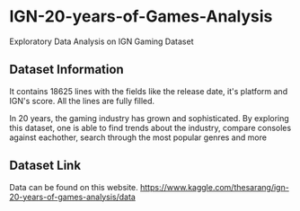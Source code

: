 # IGN-20-years-of-Games-Analysis
Exploratory Data Analysis on IGN Gaming Dataset

## Dataset Information
It contains 18625 lines with the fields like the release date, it's platform and IGN's score. All the lines are fully filled.

In 20 years, the gaming industry has grown and sophisticated. By exploring this dataset, one is able to find trends about the industry, compare consoles against eachother, search through the most popular genres and more

## Dataset Link
Data can be found on this website.
https://www.kaggle.com/thesarang/ign-20-years-of-games-analysis/data
